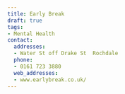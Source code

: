 ```yaml
---
title: Early Break
draft: true
tags:
- Mental Health
contact:
  addresses:
  - Water St off Drake St  Rochdale
  phone:
  - 0161 723 3880
  web_addresses:
  - www.earlybreak.co.uk/
---
```


